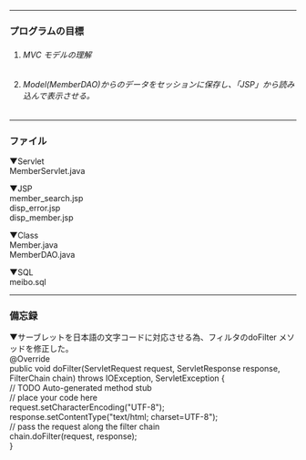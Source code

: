 - - -
### プログラムの目標
1. ###### MVC モデルの理解
2. ###### Model(MemberDAO)からのデータをセッションに保存し、「JSP」から読み込んで表示させる。
- - -
### ファイル

▼Servlet  
MemberServlet.java

▼JSP  
member_search.jsp  
disp_error.jsp  
disp_member.jsp  

▼Class  
Member.java  
MemberDAO.java  

▼SQL  
meibo.sql  

- - -
### 備忘録
▼サーブレットを日本語の文字コードに対応させる為、フィルタのdoFilter メソッドを修正した。  
@Override  
public void doFilter(ServletRequest request, ServletResponse   response, FilterChain chain) throws IOException,   ServletException {  
    // TODO Auto-generated method stub  
    // place your code here  
    request.setCharacterEncoding("UTF-8");  
    response.setContentType("text/html; charset=UTF-8");  
    // pass the request along the filter chain  
    chain.doFilter(request, response);  
}  
